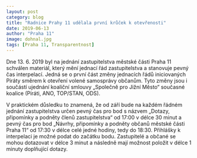 ```yaml
---
layout: post
category: blog
title: "Radnice Prahy 11 udělala první krůček k otevřenosti"
date: 2019-06-13
author: "Praha 11"
image: dohnal.jpg
tags: [Praha 11, Transparentnost]
---
```

 
Dne 13. 6. 2019 byl na jednání zastupitelstva městské části Praha 11 schválen materiál, který mění jednací řád zastupitelstva a stanovuje pevný čas interpelací. Jedná se o první část změny jednacích řádů iniciovaných Piráty směrem k otevření volené samosprávy občanům. Tyto změny jsou i součástí ujednání koaliční smlouvy „Společně pro Jižní Město“ současné koalice (Piráti, ANO, TOP/STAN, ODS).

V praktickém důsledku to znamená, že od září bude na každém řádném jednání zastupitelstva určen pevný čas pro bod s názvem „Dotazy, připomínky a podněty členů zastupitelstva“ od 17:00 v délce 30 minut a pevný čas pro bod „Návrhy, připomínky a podněty občanů městské části Praha 11“ od 17:30 v délce celé jedné hodiny, tedy do 18:30. Přihlášky k interpelaci je možné podat do začátku bodu. Zastupitelé a občané se mohou dotazovat v délce 3 minut a následně mají možnost položit v délce 1 minuty doplňující dotazy.


